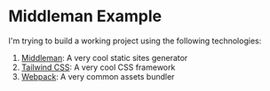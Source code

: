 # Middleman Example

I'm trying to build a working project using the following technologies:

1) [Middleman](https://middlemanapp.com/): A very cool static sites generator
2) [Tailwind CSS](https://tailwindcss.com/): A very cool CSS framework
3) [Webpack](https://webpack.js.org/): A very common assets bundler
